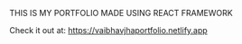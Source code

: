 THIS IS MY PORTFOLIO 
MADE USING REACT FRAMEWORK


Check it out at: https://vaibhavjhaportfolio.netlify.app
